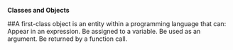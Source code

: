    **Classes and Objects**


##A first-class object is an entity within a programming language that can: Appear in an expression. Be assigned to a variable. Be used as an argument. Be returned by a function call.
